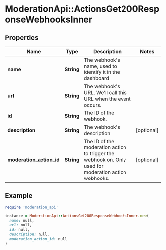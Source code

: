 # ModerationApi::ActionsGet200ResponseWebhooksInner

## Properties

| Name | Type | Description | Notes |
| ---- | ---- | ----------- | ----- |
| **name** | **String** | The webhook&#39;s name, used to identify it in the dashboard |  |
| **url** | **String** | The webhook&#39;s URL. We&#39;ll call this URL when the event occurs. |  |
| **id** | **String** | The ID of the webhook. |  |
| **description** | **String** | The webhook&#39;s description | [optional] |
| **moderation_action_id** | **String** | The ID of the moderation action to trigger the webhook on. Only used for moderation action webhooks. | [optional] |

## Example

```ruby
require 'moderation_api'

instance = ModerationApi::ActionsGet200ResponseWebhooksInner.new(
  name: null,
  url: null,
  id: null,
  description: null,
  moderation_action_id: null
)
```


